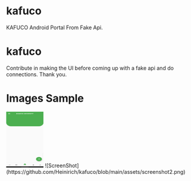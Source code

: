 # kafuco

KAFUCO Android Portal From Fake Api.

# kafuco

Contribute in making the UI before coming up with a fake api and do connections. Thank you. 


# Images Sample
<img src="https://github.com/Heinirich/kafuco/blob/main/assets/screenshot1.png" alt="drawing" style="width:100px!important;height:150px!important;"/>
![ScreenShot](https://github.com/Heinirich/kafuco/blob/main/assets/screenshot2.png)


